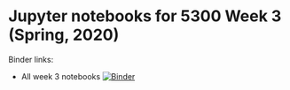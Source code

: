 # Jupyter notebooks for 5300 Week 3 (Spring, 2020)

Binder links:

* All week 3 notebooks [![Binder](https://mybinder.org/badge_logo.svg)](https://mybinder.org/v2/gh/furnstahl/5300-notebooks/master?filepath=2020_week_3)


